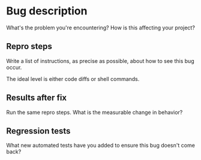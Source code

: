 # Bug description
What's the problem you're encountering? How is this affecting your project?

## Repro steps
Write a list of instructions, as precise as possible, about how to see this bug occur.

The ideal level is either code diffs or shell commands.

## Results after fix
Run the same repro steps. What is the measurable change in behavior?

## Regression tests
What new automated tests have you added to ensure this bug doesn't come back?
